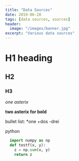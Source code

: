 ```yaml
---
title: "Data Sources"
date: 2019-06-28
tags: [data sources, sources]
header:
  image: "/images/banner.jpg"
excerpt: "Various data sources"
---
```


# H1 heading

## H2

### H3

*one asterix*

**two asterix for bold**

bullet list:
*one
+dos
-drei

python
```python
  import numpy as np
  def testf(x, y):
    z = np.sum(x, y)
    return z
```
